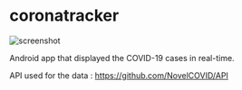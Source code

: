 # coronatracker

![screenshot](https://zupimages.net/up/20/12/yoab.png)

Android app that displayed the COVID-19 cases in real-time.  

API used for the data : https://github.com/NovelCOVID/API
